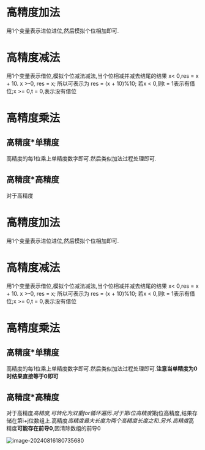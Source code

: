 # 高精度加法

用1个变量表示进位进位,然后模拟个位相加即可.

# 高精度减法

用1个变量表示借位,模拟个位减法减法,当个位相减并减去结尾的结果 x< 0,res = x + 10. x >-0, res = x; 所以可表示为 res = (x + 10)%10; 若x < 0,则t = 1表示有借位;x >= 0,t = 0,表示没有借位

# 高精度乘法

## 高精度*单精度

高精度的每1位乘上单精度数字即可.然后类似加法过程处理即可.

## 高精度*高精度

对于高精度

# 高精度加法

用1个变量表示进位进位,然后模拟个位相加即可.

# 高精度减法

用1个变量表示借位,模拟个位减法减法,当个位相减并减去结尾的结果 x< 0,res = x + 10. x >-0, res = x; 所以可表示为 res = (x + 10)%10; 若x < 0,则t = 1表示有借位;x >= 0,t = 0,表示没有借位

# 高精度乘法

## 高精度*单精度

高精度的每1位乘上单精度数字即可.然后类似加法过程处理即可.**注意当单精度为0时结果直接等于0即可**

## 高精度*高精度

对于高精度*高精度,可转化为双重for循环遍历.对于第i位高精度*第j位高精度,结果存储在第i+j位数组上.高精度*高精度最大长度为两个高精度长度之和.另外.高精度*高精度**可能存在前导0**,因清除数组的前导0

![image-20240816180735680](D:\Users\1\Desktop\algorithm_note\高精度.assets\image-20240816180735680-17238028578471.png)